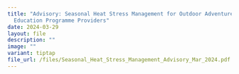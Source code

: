 ```yaml
---
title: "Advisory: Seasonal Heat Stress Management for Outdoor Adventure
  Education Programme Providers"
date: 2024-03-29
layout: file
description: ""
image: ""
variant: tiptap
file_url: /files/Seasonal_Heat_Stress_Management_Advisory_Mar_2024.pdf
---
```

